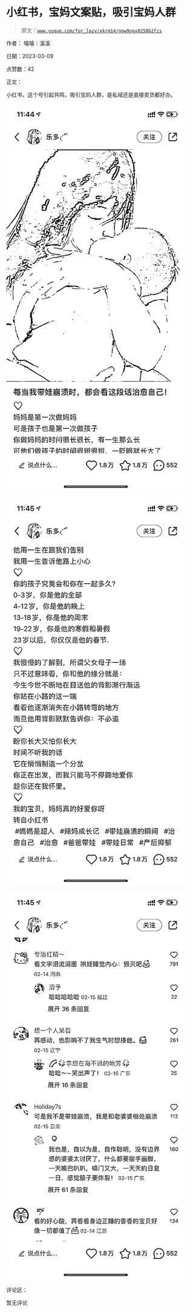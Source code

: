 # 小红书，宝妈文案贴，吸引宝妈人群

> 原文：[`www.yuque.com/for_lazy/xkrm14/ggw9ogx0258b2fzs`](https://www.yuque.com/for_lazy/xkrm14/ggw9ogx0258b2fzs)

作者： 嘻嘻｜溪溪 

日期：2023-03-09 

点赞数：42 

正文： 

小红书，这个号引起共鸣，吸引宝妈人群，是私域还是直接卖货都好办。 

![](img/b8d18fd9cbf4f4665d5dc974960be73f.png)  

![](img/2a76201694bb3e5fd43450f8fbc1c636.png)  

![](img/83a7970a2c067be9767de47c7d89e16f.png)  

评论区： 

暂无评论 

